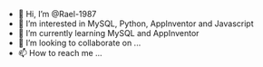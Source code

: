 - 👋 Hi, I’m @Rael-1987
- 👀 I’m interested in MySQL, Python, AppInventor and Javascript
- 🌱 I’m currently learning MySQL and AppInventor
- 💞️ I’m looking to collaborate on ...
- 📫 How to reach me ...

<!---
Rael-1987/Rael-1987 is a ✨ special ✨ repository because its `README.md` (this file) appears on your GitHub profile.
You can click the Preview link to take a look at your changes.
--->
